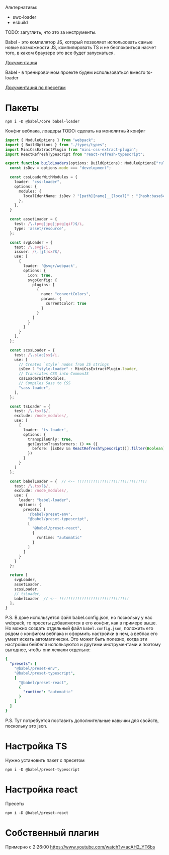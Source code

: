 Альтернативы:

* swc-loader
* esbuild

TODO: загуглить, что это за инструменты.

Babel - это компилятор JS, который позволяет использовать самые новые возможности JS, компилировать TS и не беспокоиться насчет того, в каком браузере это все будет запускаться.

[Документация](babeljs.io)

Babel - в тренировочном проекте будем использоваться вместо ts-loader

[Документация по пресетам](https://babeljs.io/docs/presets)

# Пакеты

```
npm i -D @babel/core babel-loader
```

Конфиг вебпака, лоадеры TODO: сделать на монолитный конфиг

```typescript
import { ModuleOptions } from "webpack";
import { BuildOptions } from "./types/types";
import MiniCssExtractPlugin from "mini-css-extract-plugin";
import ReactRefreshTypescript from "react-refresh-typescript";

export function buildLoaders(options: BuildOptions): ModuleOptions["rules"] {
  const isDev = options.mode === "development";

  const cssLoaderWithModules = {
    loader: "css-loader",
    options: {
      modules: {
        localIdentName: isDev ? "[path][name]__[local]" : "[hash:base64:8]"
      },
    },
  }

  const assetLoader = {
    test: /\.(png|jpg|jpeg|gif)$/i,
    type: 'asset/resource',
  };

  const svgLoader = {
    test: /\.svg$/i,
    issuer: /\.[jt]sx?$/,
    use: [
      { 
        loader: '@svgr/webpack',
        options: { 
          icon: true,
          svgoConfig: {
            plugins: [
              {
                name: "convertColors",
                params: {
                  currentColor: true
                }
              }
            ]
          }
        }
      }
    ],
  };

  const scssLoader = {
    test: /\.s[ac]ss$/i,
    use: [
      // Creates `style` nodes from JS strings
      isDev ? "style-loader" : MiniCssExtractPlugin.loader,
      // Translates CSS into CommonJS
      cssLoaderWithModules,
      // Compiles Sass to CSS
      "sass-loader",
    ],
  };

  const tsLoader = {
    test: /\.tsx?$/,
    exclude: /node_modules/,
    use: [
      {
        loader: 'ts-loader',
        options: {
          transpileOnly: true,
          getCustomTransformers: () => ({
            before: [isDev && ReactRefreshTypescript()].filter(Boolean),
          })
        }
      }
    ]
  };

  const babelLoader = {  // <-- !!!!!!!!!!!!!!!!!!!!!!!!!!!!!!!
    test: /\.tsx?$/,
    exclude: /node_modules/,
    use: {
      loader: "babel-loader",
      options: {
        presets: [
          '@babel/preset-env',
          "@babel/preset-typescript",
          [
            "@babel/preset-react", 
            {
              runtime: "automatic"
            }
          ]
        ]
      }
    }
  };

  return [
    svgLoader,
    assetLoader,
    scssLoader,
    // tsLoader,
    babelLoader  // <-- !!!!!!!!!!!!!!!!!!!!!!!!!!!!!!!
  ];
}
```

P.S. В доке используется файл babel.config.json, но поскольку у нас webpack, то пресеты добавляются в его конфиг, как в примере выше. Но можно создать отдельный файл `babel.config.json`, положить его рядом с конфигом вебпака и оформить настройки в нем, а вебпак его умеет искать автоматически. Это может быть полезно, когда эти настройки бейбеля используются и другими инструментами и поэтому выгоднее, чтобы они лежали отдельно:

```yaml
{
  "presets": [
    "@babel/preset-env",
    "@babel/preset-typescript",
    [
      "@babel/preset-react", 
      {
        "runtime": "automatic"
      }
    ]
  ]
}
```

P.S. Тут потребуется поставить дополнительные кавычки для свойств, поскольку это json.

# Настройка TS

Нужно установить пакет с пресетом

```
npm i -D @babel/preset-typescript
```



# Настройка react

Пресеты

```
npm i -D @babel/preset-react
```







# Собственный плагин

Примерно с 2:26:00 https://www.youtube.com/watch?v=acAH2_YT6bs

